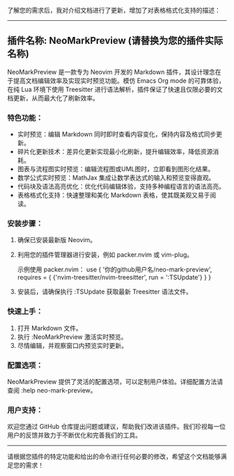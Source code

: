 了解您的需求后，我对介绍文档进行了更新，增加了对表格格式化支持的描述：

---

## 插件名称: NeoMarkPreview (请替换为您的插件实际名称)

NeoMarkPreview 是一款专为 Neovim 开发的 Markdown 插件，其设计理念在于提高文档编辑效率及实现实时预览功能。模仿 Emacs Org mode 的可靠体验，在纯 Lua 环境下使用 Treesitter 进行语法解析，插件保证了快速且仅限必要的文档更新，从而最大化了刷新效率。

### 特色功能：

- 实时预览：编辑 Markdown 同时即时查看内容变化，保持内容及格式同步更新。
- 碎片化更新技术：差异化更新实现最小化刷新，提升编辑效率，降低资源消耗。
- 图表与流程图实时预览：编辑流程图或UML图时，立即看到图形化结果。
- 数学公式实时预览：MathJax 集成让数学表达式的输入和预览变得直观。
- 代码块及语法高亮优化：优化代码编辑体验，支持多种编程语言的语法高亮。
- 表格格式化支持：快速整理和美化 Markdown 表格，使其既美观又易于阅读。
  
### 安装步骤：

1. 确保已安装最新版 Neovim。
2. 利用您的插件管理器进行安装，例如 packer.nvim 或 vim-plug。
   
   示例使用 packer.nvim：
      use {
       '你的github用户名/neo-mark-preview',
       requires = {
           {'nvim-treesitter/nvim-treesitter', run = ':TSUpdate'}
       }
   }
   
3. 安装后，请确保执行 :TSUpdate 获取最新 Treesitter 语法文件。

### 快速上手：

1. 打开 Markdown 文件。
2. 执行 :NeoMarkPreview 激活实时预览。
3. 尽情编辑，并观察窗口内预览实时更新。

### 配置选项：

NeoMarkPreview 提供了灵活的配置选项，可以定制用户体验。详细配置方法请查阅 :help neo-mark-preview。

### 用户支持：

欢迎您通过 GitHub 仓库提出问题或建议，帮助我们改进该插件。我们珍视每一位用户的反馈并致力于不断优化和完善我们的工具。

---

请根据您插件的特定功能和给出的命令进行任何必要的修改，希望这个文档能够满足您的需求！
